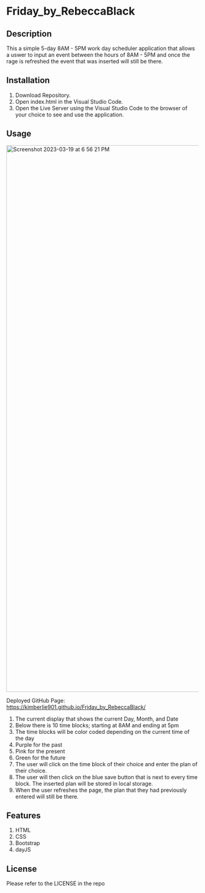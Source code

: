 # Friday_by_RebeccaBlack

## Description
This a simple 5-day 8AM - 5PM work day scheduler application that allows a uswer to input an event between the hours of 8AM - 5PM and once the rage is refreshed the event that was inserted will still be there. 

## Installation
1. Download Repository. 
2. Open index.html in the Visual Studio Code. 
3. Open the Live Server using the Visual Studio Code to the browser of your choice to see and use the application.

## Usage

<img width="1435" alt="Screenshot 2023-03-19 at 6 56 21 PM" src="https://user-images.githubusercontent.com/96274023/226214969-4c19922f-4c87-484c-8f02-205404dbb5d4.png">

Deployed GitHub Page: https://kimberlie901.github.io/Friday_by_RebeccaBlack/ 

1. The current display that shows the current Day, Month, and Date
2. Below there is 10 time blocks; starting at 8AM and ending at 5pm
3. The time blocks will be color coded depending on the current time of the day
4. Purple for the past
5. Pink for the present
6. Green for the future
7. The user will click on the time block of their choice and enter the plan of their choice. 
8. The user will then click on the blue save button that is next to every time block. The inserted plan will be stored in local storage. 
9. When the user refreshes the page, the plan that they had previously entered will still be there. 

## Features 
1. HTML
2. CSS
3. Bootstrap
4. dayJS
 
## License 
Please refer to the LICENSE in the repo
